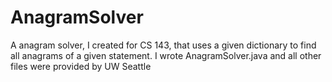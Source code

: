 # AnagramSolver
A anagram solver, I created for CS 143, that uses a given dictionary to find all anagrams of a given statement. 
I wrote AnagramSolver.java and all other files were provided by UW Seattle
